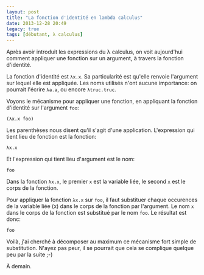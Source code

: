 ```yaml
---
layout: post
title: "La fonction d'identité en lambda calculus"
date: 2013-12-28 20:49
legacy: true
tags: [débutant, λ calculus]
---
```




Après avoir introduit les expressions du λ calculus, on voit
aujourd'hui comment appliquer une fonction sur un argument, à
travers la fonction d'identité.

<!-- more -->

La fonction d'identité est `λx.x`. Sa particularité est qu'elle renvoie
l'argument sur lequel elle est appliquée. Les noms utilisés n'ont aucune
importance: on pourrait l'écrire `λa.a`, ou encore `λtruc.truc`.

Voyons le mécanisme pour appliquer une fonction, en appliquant la fonction
d'identité sur l'argument `foo`:

    (λx.x foo)

Les parenthèses nous disent qu'il s'agit d'une application. L'expression qui
tient lieu de fonction est la fonction:

    λx.x

Et l'expression qui tient lieu d'argument est le nom:

    foo

Dans la fonction `λx.x`, le premier `x` est la variable liée, le second
`x` est le corps de la fonction.

Pour appliquer la fonction `λx.x` sur `foo`, il faut substituer chaque
occurences de la variable liée (x) dans le corps de la fonction par l'argument.
Le nom `x` dans le corps de la fonction est substitué par le nom
`foo`. Le résultat est donc:

    foo

Voilà, j'ai cherché à décomposer au maximum ce mécanisme fort simple de
substitution. N'ayez pas peur, il se pourrait que cela se complique
quelque peu par la suite ;-)



À demain.


